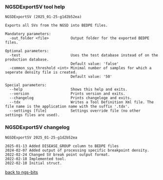 ### NGSDExportSV tool help
	NGSDExportSV (2025_01-25-g1d2b52ea)
	
	Exports all SVs from the NGSD into BEDPE files.
	
	Mandatory parameters:
	  -out_folder <file>          Output folder for the exported BEDPE files.
	
	Optional parameters:
	  -test                       Uses the test database instead of on the production database.
	                              Default value: 'false'
	  -common_sys_threshold <int> Minimal number of samples for which a seperate density file is created.
	                              Default value: '50'
	
	Special parameters:
	  --help                      Shows this help and exits.
	  --version                   Prints version and exits.
	  --changelog                 Prints changeloge and exits.
	  --tdx                       Writes a Tool Definition Xml file. The file name is the application name with the suffix '.tdx'.
	  --settings [file]           Settings override file (no other settings files are used).
	
### NGSDExportSV changelog
	NGSDExportSV 2025_01-25-g1d2b52ea
	
	2025-01-13 Added DISEASE_GROUP column to BEDPE files
	2024-02-07 Added output of processing specific breakpoint density.
	2022-02-24 Changed SV break point output format.
	2022-02-18 Implemented tool.
	2022-02-10 Initial struct.
[back to ngs-bits](https://github.com/imgag/ngs-bits)